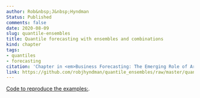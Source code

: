 ```yaml
---
author: Rob&nbsp;J&nbsp;Hyndman
Status: Published
comments: false
date: 2020-08-09
slug: quantile-ensembles
title: Quantile forecasting with ensembles and combinations
kind: chapter
tags:
- quantiles
- forecasting
citation: 'Chapter in <em>Business Forecasting: The Emerging Role of Artificial Intelligence and Machine Learning</em>, eds. Gilliland, Tashman & Sglavo. John Wiley & Sons'
link: https://github.com/robjhyndman/quantile_ensembles/raw/master/quantile_ensembles.pdf
---
```



[Code to reproduce the examples:](https://github.com/robjhyndman/quantile_ensembles).

